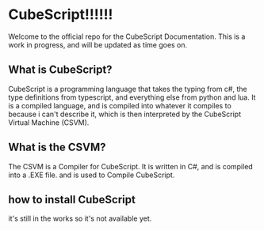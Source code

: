 # CubeScript!!!!!!

Welcome to the official repo for the CubeScript Documentation. This is a work in progress, and will be updated as time goes on.

## What is CubeScript?

CubeScript is a programming language that takes the typing from c#, the type definitions from typescript, and everything else from python and lua. It is a compiled language, and is compiled into whatever it compiles to because i can't describe it, which is then interpreted by the CubeScript Virtual Machine (CSVM).

## What is the CSVM?

The CSVM is a Compiler for CubeScript. It is written in C#, and is compiled into a .EXE file. and is used to Compile CubeScript.

## how to install CubeScript

it's still in the works so it's not available yet.